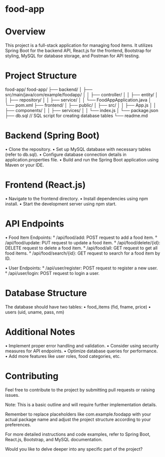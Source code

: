 # food-app

# Overview
This project is a full-stack application for managing food items. It utilizes Spring Boot for the backend API, React.js for the frontend, Bootstrap for styling, MySQL for database storage, and Postman for API testing.

# Project Structure
food-app/
food-app/
├── backend/
│   ├── src/main/java/com/example/foodapp/
│   │   ├── controller/
│   │   ├── entity/
│   │   ├── repository/
│   │   ├── service/
│   │   └── FoodAppApplication.java
│   └── pom.xml
├── frontend/
│   ├── public/
│   ├── src/
│   │   ├── App.js
│   │   ├── components/
│   │   ├── services/
│   │   └── index.js
│   └── package.json
├── db.sql  // SQL script for creating database tables
└── readme.md

# Backend (Spring Boot)
• Clone the repository.
• Set up MySQL database with necessary tables (refer to db.sql).
• Configure database connection details in application.properties file.
• Build and run the Spring Boot application using Maven or your IDE.

# Frontend (React.js)
• Navigate to the frontend directory.
• Install dependencies using npm install.
• Start the development server using npm start.

# API Endpoints
• Food Item Endpoints:
  ° /api/food/add: POST request to add a food item.
  ° /api/food/update: PUT request to update a food item.
  ° /api/food/delete/{id}: DELETE request to delete a food item.
  ° /api/food/all: GET request to get all food items.
  ° /api/food/search/{id}: GET request to search for a food item by ID.
  
• User Endpoints:
  ° /api/user/register: POST request to register a new user.
  ° /api/user/login: POST request to login a user.

# Database Structure
The database should have two tables:
• food_items (fid, fname, price)
• users (uid, uname, pass, nm)

# Additional Notes
• Implement proper error handling and validation.
• Consider using security measures for API endpoints.
• Optimize database queries for performance.
• Add more features like user roles, food categories, etc.

# Contributing
Feel free to contribute to the project by submitting pull requests or raising issues.

Note: This is a basic outline and will require further implementation details.

Remember to replace placeholders like com.example.foodapp with your actual package name and adjust the project structure according to your preferences.

For more detailed instructions and code examples, refer to Spring Boot, React.js, Bootstrap, and MySQL documentation.

Would you like to delve deeper into any specific part of the project?
